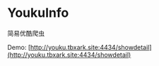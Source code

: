 # YoukuInfo
简易优酷爬虫

Demo: [http://youku.tbxark.site:4434/showdetail](http://youku.tbxark.site:4434/showdetail)
